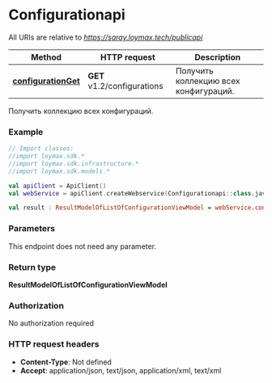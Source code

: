 # Configurationapi

All URIs are relative to *https://saray.loymax.tech/publicapi*

Method | HTTP request | Description
------------- | ------------- | -------------
[**configurationGet**](Configurationapi.md#configurationGet) | **GET** v1.2/configurations | Получить коллекцию всех конфигураций.



Получить коллекцию всех конфигураций.

### Example
```kotlin
// Import classes:
//import loymax.sdk.*
//import loymax.sdk.infrastructure.*
//import loymax.sdk.models.*

val apiClient = ApiClient()
val webService = apiClient.createWebservice(Configurationapi::class.java)

val result : ResultModelOfListOfConfigurationViewModel = webService.configurationGet()
```

### Parameters
This endpoint does not need any parameter.

### Return type

**ResultModelOfListOfConfigurationViewModel**

### Authorization

No authorization required

### HTTP request headers

 - **Content-Type**: Not defined
 - **Accept**: application/json, text/json, application/xml, text/xml


